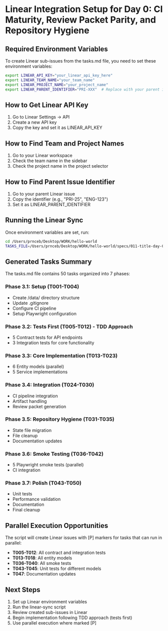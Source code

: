 # Linear Integration Setup for Day 0: CI Maturity, Review Packet Parity, and Repository Hygiene

## Required Environment Variables

To create Linear sub-issues from the tasks.md file, you need to set these environment variables:

```bash
export LINEAR_API_KEY="your_linear_api_key_here"
export LINEAR_TEAM_NAME="your_team_name"
export LINEAR_PROJECT_NAME="your_project_name"
export LINEAR_PARENT_IDENTIFIER="PRI-XXX"  # Replace with your parent issue identifier
```

## How to Get Linear API Key

1. Go to Linear Settings → API
2. Create a new API key
3. Copy the key and set it as LINEAR_API_KEY

## How to Find Team and Project Names

1. Go to your Linear workspace
2. Check the team name in the sidebar
3. Check the project name in the project selector

## How to Find Parent Issue Identifier

1. Go to your parent Linear issue
2. Copy the identifier (e.g., "PRI-25", "ENG-123")
3. Set it as LINEAR_PARENT_IDENTIFIER

## Running the Linear Sync

Once environment variables are set, run:

```bash
cd /Users/prnceb/Desktop/WORK/hello-world
TASKS_FILE=/Users/prnceb/Desktop/WORK/hello-world/specs/011-title-day-0/tasks.md node scripts/linear-sync.js
```

## Generated Tasks Summary

The tasks.md file contains 50 tasks organized into 7 phases:

### Phase 3.1: Setup (T001-T004)
- Create /data/ directory structure
- Update .gitignore
- Configure CI pipeline
- Setup Playwright configuration

### Phase 3.2: Tests First (T005-T012) - TDD Approach
- 5 Contract tests for API endpoints
- 3 Integration tests for core functionality

### Phase 3.3: Core Implementation (T013-T023)
- 6 Entity models (parallel)
- 5 Service implementations

### Phase 3.4: Integration (T024-T030)
- CI pipeline integration
- Artifact handling
- Review packet generation

### Phase 3.5: Repository Hygiene (T031-T035)
- State file migration
- File cleanup
- Documentation updates

### Phase 3.6: Smoke Testing (T036-T042)
- 5 Playwright smoke tests (parallel)
- CI integration

### Phase 3.7: Polish (T043-T050)
- Unit tests
- Performance validation
- Documentation
- Final cleanup

## Parallel Execution Opportunities

The script will create Linear issues with [P] markers for tasks that can run in parallel:

- **T005-T012**: All contract and integration tests
- **T013-T018**: All entity models
- **T036-T040**: All smoke tests
- **T043-T045**: Unit tests for different models
- **T047**: Documentation updates

## Next Steps

1. Set up Linear environment variables
2. Run the linear-sync script
3. Review created sub-issues in Linear
4. Begin implementation following TDD approach (tests first)
5. Use parallel execution where marked [P]
